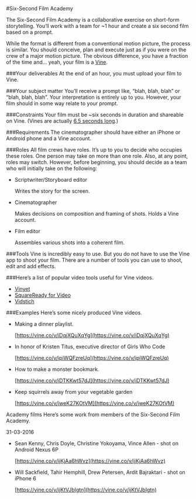 #Six-Second Film Academy

The Six-Second Film Academy is a collaborative exercise on short-form storytelling. You’ll work with a team for ~1 hour and create a six second film based on a prompt.

While the format is different from a conventional motion picture, the process is similar. You should conceive, plan and execute just as if you were on the crew of a major motion picture. The obvious difference, you have a fraction of the time and… yeah, your film is a [Vine](http://vine.co).

###Your deliverables 
At the end of an hour, you must upload your film to Vine.

###Your subject matter
You’ll receive a prompt like, “blah, blah, blah” or “blah, blah, blah”. Your interpretation is entirely up to you. However, your film should in some way relate to your prompt.

###Constraints
Your film must be ~six seconds in duration and shareable on Vine. (Vines are actually [6.5 seconds long](https://vine.co/v/ijpzbKzzrlP).)

###Requirements
The cinematographer should have either an iPhone or Android phone and a Vine account.

###Roles
All film crews have roles. It’s up to you to decide who occupies these roles. One person may take on more than one role. Also, at any point, roles may switch. However, before beginning, you should decide as a team who will initially take on the following:

* Scriptwriter/Storyboard editor

    Writes the story for the screen.

* Cinematographer

    Makes decisions on composition and framing of shots. Holds a Vine account.

* Film editor

    Assembles various shots into a coherent film.

###Tools
Vine is incredibly easy to use. But you do not have to use the Vine app to shoot your film. There are a number of tools you can use to shoot, edit and add effects. 


###Here’s a list of popular video tools useful for Vine videos.
* [Vinyet](http://vinyet.co)
* [SquareReady for Video](https://itunes.apple.com/us/app/squaready-for-video-convert/id687792357?mt=8)
* [Vidstich](https://itunes.apple.com/us/app/vidstitch-video-collage-for/id712908978?mt=8)


###Examples
Here’s some nicely produced Vine videos.

* Making a dinner playlist.

    [https://vine.co/v/iDqjXQuXqYg](https://vine.co/v/iDqjXQuXqYg)

* In honor of Kristen Titus, executive director of Girls Who Code

    [https://vine.co/v/ipiWQFzreUq](https://vine.co/v/ipiWQFzreUq)

* How to make a monster bookmark.

    [https://vine.co/v/iDTKKwt57dJ](https://vine.co/v/iDTKKwt57dJ)

* Keep squirrels away from your vegetable garden

    [https://vine.co/v/iweK27KOtVM](https://vine.co/v/iweK27KOtVM)


Academy films
Here’s some work from members of the Six-Second Film Academy.

31-03-2016

* Sean Kenny, Chris Doyle, Christine Yokoyama, Vince Allen - shot on Android Nexus 6P

    [https://vine.co/v/ijKjAa6hWvz](https://vine.co/v/ijKjAa6hWvz)

* Will Sackfield, Tahir Hemphill, Drew Petersen, Ardit Bajraktari - shot on iPhone 6

    [https://vine.co/v/ijKtVJbIgtn](https://vine.co/v/ijKtVJbIgtn)
